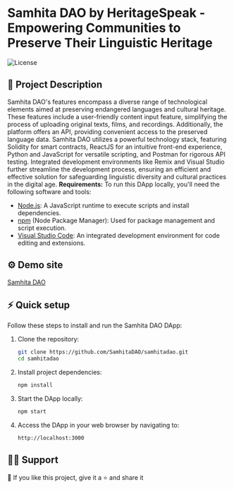 # Samhita DAO by HeritageSpeak - Empowering Communities to Preserve Their Linguistic Heritage

![License](https://img.shields.io/badge/license-MIT-blue.svg)

## :memo: Project Description

Samhita DAO's features encompass a diverse range of technological elements aimed at preserving endangered languages and cultural heritage. These features include a user-friendly content input feature, simplifying the process of uploading original texts, films, and recordings. Additionally, the platform offers an API, providing convenient access to the preserved language data. Samhita DAO utilizes a powerful technology stack, featuring Solidity for smart contracts, ReactJS for an intuitive front-end experience, Python and JavaScript for versatile scripting, and Postman for rigorous API testing. Integrated development environments like Remix and Visual Studio further streamline the development process, ensuring an efficient and effective solution for safeguarding linguistic diversity and cultural practices in the digital age.
**Requirements:**
To run this DApp locally, you'll need the following software and tools:

- [Node.js](https://nodejs.org/): A JavaScript runtime to execute scripts and install dependencies.
- [npm](https://www.npmjs.com/) (Node Package Manager): Used for package management and script execution.
- [Visual Studio Code](https://code.visualstudio.com/): An integrated development environment for code editing and extensions.

## :gear: Demo site

[Samhita DAO](https://samhita-dao-rouge.vercel.app/)

## :zap: Quick setup

Follow these steps to install and run the Samhita DAO DApp:

1. Clone the repository:
   ```bash
   git clone https://github.com/SamhitaDAO/samhitadao.git
   cd samhitadao
   ```
2. Install project dependencies:
   ```bash
   npm install
   ```
3. Start the DApp locally:
   ```bash
   npm start
   ```
4. Access the DApp in your web browser by navigating to:
   ```bash
   http://localhost:3000
   ```

## 🙋‍♂ Support

:blue_heart: If you like this project, give it a :star: and share it
